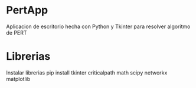 # PertApp

Aplicacion de escritorio hecha con Python y Tkinter para resolver algoritmo de PERT

# Librerias

Instalar librerias
pip install tkinter criticalpath  math scipy networkx matplotlib

